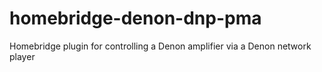 # homebridge-denon-dnp-pma
Homebridge plugin for controlling a Denon amplifier via a Denon network player
